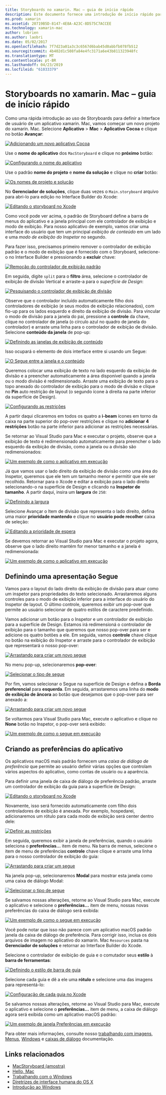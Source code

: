 ```yaml
---
title: Storyboards no xamarin. Mac – guia de início rápido
description: Este documento fornece uma introdução de início rápido para criar interfaces do usuário com storyboards no xamarin. MAC de macOS. Ele descreve como criar um segue e criar uma janela de preferências.
ms.prod: xamarin
ms.assetid: 20719B5D-8147-4E8A-A23C-8D575C7ACCEE
ms.technology: xamarin-mac
author: lobrien
ms.author: laobri
ms.date: 05/02/2017
ms.openlocfilehash: 7f7d23a01a3c3c6567d6bab45d0abbfb078fb512
ms.sourcegitcommit: 4b402d1c508fa84e4fc3171a6e43b811323948fc
ms.translationtype: MT
ms.contentlocale: pt-BR
ms.lasthandoff: 04/23/2019
ms.locfileid: "61033379"
---
```

# <a name="storyboards-in-xamarinmac-quick-start"></a>Storyboards no xamarin. Mac – guia de início rápido

Como uma rápida introdução ao uso de Storyboards para definir a Interface de usuário de um aplicativo xamarin. Mac, vamos começar um novo projeto do xamarin. Mac. Selecione **Aplicativo** > **Mac** > **Aplicativo Cocoa** e clique no botão **Avançar**:

[![](quickstart-images/qs01.png "Adicionando um novo aplicativo Cocoa")](quickstart-images/qs01.png#lightbox)

Use o **nome do aplicativo** dos `MacStoryboard` e clique no **próximo** botão:

[![](quickstart-images/qs02.png "Configurando o nome do aplicativo")](quickstart-images/qs02.png#lightbox)

Use o padrão **nome do projeto** e **nome da solução** e clique no **criar** botão:

[![](quickstart-images/qs03.png "Os nomes de projeto e solução")](quickstart-images/qs03.png#lightbox)

No **Gerenciador de soluções**, clique duas vezes o `Main.storyboard` arquivo para abri-lo para edição no Interface Builder do Xcode:

[![](quickstart-images/qs04.png "Editando o storyboard no Xcode")](quickstart-images/qs04.png#lightbox)

Como você pode ver acima, o padrão de Storyboard define a barra de menus do aplicativo e a janela principal com ele controlador de exibição e modo de exibição. Para nosso aplicativo de exemplo, vamos criar uma interface do usuário que tem um principal _exibição de conteúdo_ em um lado e uma _modo de exibição do Inspetor_ no segundo.

Para fazer isso, precisamos primeiro remover o controlador de exibição padrão e o modo de exibição que é fornecido com o Storyboard, selecione-o no Interface Builder e pressionando a **excluir** chave:

[![](quickstart-images/qs05.png "Remoção do controlador de exibição padrão")](quickstart-images/qs05.png#lightbox)

Em seguida, digite `split` para o **filtro** área, selecione o controlador de exibição de divisão Vertical e arraste-a para o _superfície de Design_:

[![](quickstart-images/qs06.png "Pesquisando o controlador de exibição de divisão")](quickstart-images/qs06.png#lightbox)

Observe que o controlador incluído automaticamente filho dois controladores de exibição (e seus modos de exibição relacionados), com fio-up para os lados esquerdo e direito da exibição de divisão. Para vincular o modo de divisão para a janela do pai, pressione a **controle** da chave, clique no controlador de janela (o círculo azul no quadro de janela do controlador) e arraste uma linha para o controlador de exibição de divisão. Selecione **conteúdo da janela** de pop-up:

[![](quickstart-images/qs07.png "Definindo as janelas de exibição de conteúdo")](quickstart-images/qs07.png#lightbox)

Isso ocupará o elemento de dois interface entre si usando um Segue:

[![](quickstart-images/qs08.png "O Segue entre a janela e o conteúdo")](quickstart-images/qs08.png#lightbox)

Queremos colocar uma exibição de texto no lado esquerdo da exibição de divisão e a preencher automaticamente a área disponível quando a janela ou o modo divisão é redimensionado. Arraste uma exibição de texto para o topo anexado do controlador de exibição para o modo de divisão e clique no **Pin** auto restrição de layout (o segundo ícone à direita na parte inferior da superfície de Design).

[![](quickstart-images/qs09.png "Configurando as restrições")](quickstart-images/qs09.png#lightbox)

A partir daqui clicaremos em todos os quatro a **i-beam** ícones em torno da caixa na parte superior do pop-over restrições e clique no **adicionar 4 restrições** botão na parte inferior para adicionar as restrições necessárias.

Se retornar ao Visual Studio para Mac e executar o projeto, observe que a exibição de texto é redimensionado automaticamente para preencher o lado esquerdo da exibição de divisão, como a janela ou a divisão são redimensionados:

[![](quickstart-images/qs10.png "Um exemplo de como o aplicativo em execução")](quickstart-images/qs10.png#lightbox)

Já que vamos usar o lado direito da exibição de divisão como uma área do Inspetor, queremos que ele tem um tamanho menor e permitir que ele ser recolhido. Retornar para o Xcode e editar a exibição para o lado direito selecionando-o na superfície de Design e clicando na **Inspetor de tamanho**. A partir daqui, insira um **largura** de `250`:

[![](quickstart-images/qs11.png "Definindo a largura")](quickstart-images/qs11.png#lightbox)

Selecione Avançar o Item de divisão que representa o lado direito, defina uma maior **prioridade mantendo** e clique no **usuário pode recolher** caixa de seleção:

[![](quickstart-images/qs12.png "Editando a prioridade de espera")](quickstart-images/qs12.png#lightbox)

Se devemos retornar ao Visual Studio para Mac e executar o projeto agora, observe que o lado direito mantém for menor tamanho e a janela é redimensionada:

[![](quickstart-images/qs13.png "Um exemplo de como o aplicativo em execução")](quickstart-images/qs13.png#lightbox)

<a name="Defining-a-Presentation-Segue" />

## <a name="defining-a-presentation-segue"></a>Definindo uma apresentação Segue

Vamos para o layout do lado direito da exibição de divisão para atuar como um inspetor para propriedades do texto selecionado. Arrastaremos alguns controles para o modo de exibição inferior para a interface do usuário do Inspetor de layout. O último controle, queremos exibir um pop-over que permite ao usuário selecionar de quatro estilos de caractere predefinido.

Vamos adicionar um botão para o Inspetor e um controlador de exibição para a superfície de Design. Estamos irá redimensioná o controlador de exibição para o tamanho que queremos que nosso pop-over para ser e adicione os quatro botões a ele. Em seguida, vamos **controle** chave clique no botão na exibição do Inspetor e arraste para o controlador de exibição que representará o nosso pop-over:

[![](quickstart-images/qs14.png "Arrastando para criar um novo segue")](quickstart-images/qs14.png#lightbox)

No menu pop-up, selecionaremos **pop-over**: 

[![](quickstart-images/qs15.png "Selecionar o tipo de segue")](quickstart-images/qs15.png#lightbox)

Por fim, vamos selecionar o Segue na superfície de Design e defina a **Borda preferencial** para **esquerda**. Em seguida, arrastaremos uma linha do **modo de exibição de âncora** ao botão que desejamos que o pop-over para ser anexado a:

[![](quickstart-images/qs16.png "Arrastando para criar um novo segue")](quickstart-images/qs16.png#lightbox)

Se voltarmos para Visual Studio para Mac, execute o aplicativo e clique no **None** botão no Inspetor, o pop-over será exibido:

[![](quickstart-images/qs17.png "Um exemplo de como o segue em execução")](quickstart-images/qs17.png#lightbox)

<a name="Creating-App-Preferences" />

## <a name="creating-app-preferences"></a>Criando as preferências do aplicativo

Os aplicativos macOS mais padrão fornecem uma _caixa de diálogo de preferência_ que permite ao usuário definir várias opções que controlam vários aspectos do aplicativo, como contas de usuário ou a aparência.

Para definir uma janela de caixa de diálogo de preferência padrão, arraste um controlador de exibição da guia para a superfície de Design:

[![](quickstart-images/qs18.png "Editando o storyboard no Xcode")](quickstart-images/qs18.png#lightbox)

Novamente, isso será fornecido automaticamente com filho dois controladores de exibição é anexada. Por exemplo, hospedarei, adicionaremos um rótulo para cada modo de exibição será center dentro dele:

[![](quickstart-images/qs19.png "Definir as restrições")](quickstart-images/qs19.png#lightbox)

Em seguida, queremos exibir a janela de preferências, quando o usuário seleciona o **preferências...**  item de menu. Na barra de menus, selecione o item de menu de preferências **controle** chave clique e arraste uma linha para o nosso controlador de exibição do guia:

[![](quickstart-images/qs20.png "Arrastando para criar um segue")](quickstart-images/qs20.png#lightbox)

Na janela pop-up, selecionaremos **Modal** para mostrar esta janela como uma caixa de diálogo Modal:

[![](quickstart-images/qs21.png "Selecionar o tipo de segue")](quickstart-images/qs21.png#lightbox)

Se salvamos nossas alterações, retorne ao Visual Studio para Mac, execute o aplicativo e selecione o **preferências...**  item de menu, nossas novas preferências do caixa de diálogo será exibida:

[![](quickstart-images/qs22.png "Um exemplo de como o segue em execução")](quickstart-images/qs22.png#lightbox)

Você pode notar que isso não parece com um aplicativo macOS padrão janela da caixa de diálogo de preferência. Para corrigir isso, inclua os dois arquivos de imagem no aplicativo do xamarin. Mac `Resources` pasta na **Gerenciador de soluções** e retornar ao Interface Builder do Xcode.

Selecione o controlador de exibição de guia e o comutador seus **estilo** à **barra de ferramentas**: 

[![](quickstart-images/qs23.png "Definindo o estilo de barra de guia")](quickstart-images/qs23.png#lightbox)

Selecione cada guia e dê a ele uma **rótulo** e selecione uma das imagens para representá-lo:

[![](quickstart-images/qs24.png "Configuração de cada guia no Xcode")](quickstart-images/qs24.png#lightbox)

Se salvamos nossas alterações, retorne ao Visual Studio para Mac, execute o aplicativo e selecione o **preferências...**  item de menu, a caixa de diálogo agora será exibida como um aplicativo macOS padrão:

[![](quickstart-images/qs25.png "Um exemplo de janela Preferências em execução")](quickstart-images/qs25.png#lightbox)

Para obter mais informações, consulte nosso [trabalhando com imagens](~/mac/app-fundamentals/image.md), [Menus](~/mac/user-interface/menu.md), [Windows](~/mac/user-interface/window.md) e [caixas de diálogo](~/mac/user-interface/dialog.md) documentação.

## <a name="related-links"></a>Links relacionados

- [MacStoryboard (amostra)](https://developer.xamarin.com/samples/mac/MacStoryboard/)
- [Hello, Mac](~/mac/get-started/hello-mac.md)
- [Trabalhando com o Windows](~/mac/user-interface/window.md)
- [Diretrizes de interface humana do OS X](https://developer.apple.com/library/mac/documentation/UserExperience/Conceptual/OSXHIGuidelines/)
- [Introdução ao Windows](https://developer.apple.com/library/mac/documentation/Cocoa/Conceptual/WinPanel/Introduction.html#//apple_ref/doc/uid/10000031-SW1)
